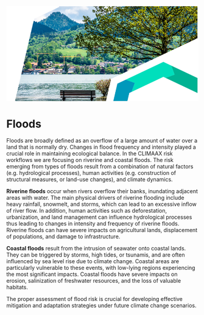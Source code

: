 <img alt="Floods" src="../../images/Page_Floods_06.png" class="page-main-photo">

Floods
=======================

Floods are broadly defined as an overflow of a large amount of water over a land that is normally dry. Changes in flood frequency and intensity played a crucial role in maintaining ecological balance. In the CLIMAAX risk workflows we are focusing on riverine and coastal floods. The risk emerging from types of floods result from a combination of natural factors (e.g. hydrological processes), human activities (e.g. construction of structural measures, or land-use changes), and climate dynamics.

**Riverine floods** occur when rivers overflow their banks, inundating adjacent areas with water. The main physical drivers of riverine flooding include heavy rainfall, snowmelt, and storms, which can lead to an excessive inflow of river flow. In addition, human activities such as deforestation, urbanization, and land management can influence hydrological processes thus leading to changes in intensity and frequency of riverine floods. Riverine floods can have severe impacts on agricultural lands, displacement of populations, and damage to infrastructure.

**Coastal floods** result from the intrusion of seawater onto coastal lands. They can be triggered by storms, high tides, or tsunamis, and are often influenced by sea level rise due to climate change. Coastal areas are particularly vulnerable to these events, with low-lying regions experiencing the most significant impacts. Coastal floods have severe impacts on erosion, salinization of freshwater resources, and the loss of valuable habitats.

The proper assessment of flood risk is crucial for developing effective mitigation and adaptation strategies under future climate change scenarios.
